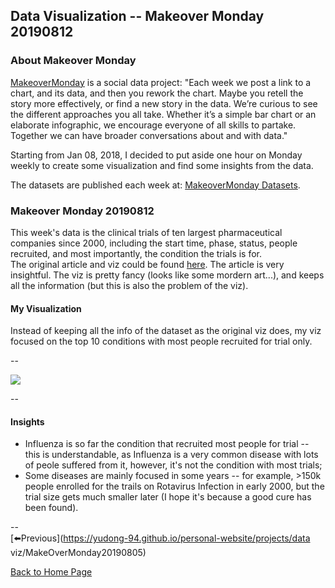 <head>
  <!-- Global site tag (gtag.js) - Google Analytics -->
<script async src="https://www.googletagmanager.com/gtag/js?id=UA-112502179-1"></script>
<script>
  window.dataLayer = window.dataLayer || [];
  function gtag(){dataLayer.push(arguments);}
  gtag('js', new Date());

  gtag('config', 'UA-112502179-1');
</script>
</head>


## Data Visualization -- Makeover Monday 20190812

### About Makeover Monday

[MakeoverMonday](http://www.makeovermonday.co.uk/) is a social data project:
"Each week we post a link to a chart, and its data, and then you rework the chart.
Maybe you retell the story more effectively, or find a new story in the data.
We’re curious to see the different approaches you all take. Whether it’s a simple bar chart or an elaborate infographic, we encourage everyone of all skills to partake.
Together we can have broader conversations about and with data."

Starting from Jan 08, 2018, I decided to put aside one hour on Monday weekly to create some visualization and find some insights from the data.

The datasets are published each week at: [MakeoverMonday Datasets](http://www.makeovermonday.co.uk/data/).

### Makeover Monday 20190812

This week's data is the clinical trials of ten largest pharmaceutical companies since 2000, including the start time, phase, status, people recruited, and most importantly, the condition the trials is for.  
The original article and viz could be found [here](https://www.statnews.com/2019/07/18/clinical-trials-birds-eye-view-drug-development/). The article is very insightful. The viz is pretty fancy (looks like some mordern art...), and keeps all the information (but this is also the problem of the viz).   

#### My Visualization

Instead of keeping all the info of the dataset as the original viz does, my viz focused on the top 10 conditions with most people recruited for trial only.  

--  
<div class='tableauPlaceholder' id='viz1565661644368' style='position: relative'>
<noscript><a href='#'>
  <img alt=' ' src='https:&#47;&#47;public.tableau.com&#47;static&#47;images&#47;Ma&#47;MakeOverMonday20190812&#47;TopConditionsWithMostEnrollment&#47;1_rss.png' style='border: none' />
</a></noscript>
<object class='tableauViz'  style='display:none;'>
  <param name='host_url' value='https%3A%2F%2Fpublic.tableau.com%2F' /> 
  <param name='embed_code_version' value='3' />
  <param name='site_root' value='' />
  <param name='name' value='MakeOverMonday20190812&#47;TopConditionsWithMostEnrollment' />
  <param name='tabs' value='no' />
  <param name='toolbar' value='yes' />
  <param name='static_image' value='https:&#47;&#47;public.tableau.com&#47;static&#47;images&#47;Ma&#47;MakeOverMonday20190812&#47;TopConditionsWithMostEnrollment&#47;1.png' /> 
  <param name='animate_transition' value='yes' />
  <param name='display_static_image' value='yes' />
  <param name='display_spinner' value='yes' />
  <param name='display_overlay' value='yes' />
  <param name='display_count' value='yes' />
</object></div>             
<script type='text/javascript'>             
  var divElement = document.getElementById('viz1565661644368');        
  var vizElement = divElement.getElementsByTagName('object')[0];        
  vizElement.style.width='800px';vizElement.style.height='1027px';          
  var scriptElement = document.createElement('script');                  
  scriptElement.src = 'https://public.tableau.com/javascripts/api/viz_v1.js';    
  vizElement.parentNode.insertBefore(scriptElement, vizElement);   
</script>
  
--  

#### Insights
* Influenza is so far the condition that recruited most people for trial -- this is understandable, as Influenza is a very common disease with lots of peole suffered from it, however, it's not the condition with most trials;  
* Some diseases are mainly focused in some years -- for example, >150k people enrolled for the trails on Rotavirus Infection in early 2000, but the trial size gets much smaller later (I hope it's because a good cure has been found).
  
--  
[⬅️Previous](https://yudong-94.github.io/personal-website/projects/data viz/MakeOverMonday20190805)
  
[Back to Home Page](https://yudong-94.github.io/personal-website/)
